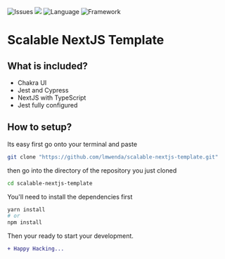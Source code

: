 ![Issues](https://img.shields.io/github/issues/lmwenda/scalable-nextjs-template?style=for-the-badge)
![](https://img.shields.io/github/stars/lmwenda/scalable-nextjs-template?style=for-the-badge)
![Language](https://img.shields.io/badge/TypeScript-Language-blue?style=for-the-badge)
![Framework](https://img.shields.io/badge/NextJS%2FReactJS-Framework-green?style=for-the-badge)
# Scalable NextJS Template

## What is included?
- Chakra UI
- Jest and Cypress
- NextJS with TypeScript
- Jest fully configured

## How to setup?

Its easy first go onto your terminal and paste

```bash
git clone "https://github.com/lmwenda/scalable-nextjs-template.git"
```
then go into the directory of the repository you just cloned
```bash
cd scalable-nextjs-template
```
You'll need to install the dependencies first

```bash
yarn install 
# or
npm install
```

Then your ready to start your development.
```diff
+ Happy Hacking...
```
